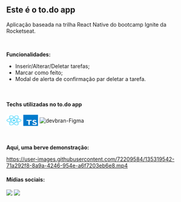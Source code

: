 ## Este é o to.do app
Aplicação baseada na trilha React Native do bootcamp Ignite da Rocketseat.

<br>

**Funcionalidades:**
- Inserir/Alterar/Deletar tarefas;
- Marcar como feito;
- Modal de alerta de confirmação par deletar a tarefa.

<br>
<div style="display: inline_block">
  <h4>Techs utilizadas no to.do app</h4>
  <img align="center" alt="devbran-React" height="30" width="40" src="https://raw.githubusercontent.com/devicons/devicon/master/icons/react/react-original.svg">
  <img align="center" alt="devbran-Ts" height="30" width="40" src="https://raw.githubusercontent.com/devicons/devicon/master/icons/typescript/typescript-plain.svg">
  <img align="center" alt="devbran-Figma" height="30" width="40" src="https://cdn.jsdelivr.net/gh/devicons/devicon/icons/figma/figma-original.svg" /> 
</div><br><br>

**Aqui, uma berve demonstração:**

https://user-images.githubusercontent.com/72209584/135319542-71a292f8-8a9a-4246-954e-a6f7203eb6e8.mp4

<h4>Mídias sociais:</strong></h4>
  <div>
    <a href="https://instagram.com/evbran" target="_blank"><img src="https://img.shields.io/badge/-Instagram-%23E4405F?style=for-the-badge&logo=instagram&logoColor=white" target="_blank"></a>
  <a href="https://www.linkedin.com/in/devbran" target="_blank"><img src="https://img.shields.io/badge/-LinkedIn-%230077B5?style=for-the-badge&logo=linkedin&logoColor=white" target="_blank"></a> 
  </div>
